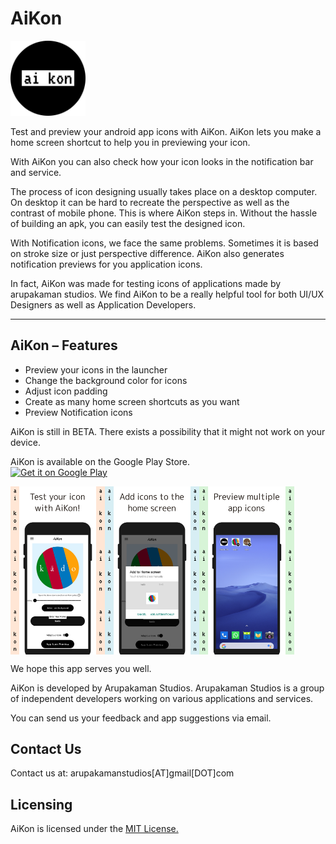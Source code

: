 # AiKon

<img alt="Logo" src="assets/app_logo.png" width="120" />

Test and preview your android app icons with AiKon. AiKon lets you make a home screen shortcut to help you in previewing your icon.

With AiKon you can also check how your icon looks in the notification bar and service.

The process of icon designing usually takes place on a desktop computer. On desktop it can be hard to recreate the perspective as well as the contrast of mobile phone. This is where AiKon steps in. Without the hassle of building an apk, you can easily test the designed icon.

With Notification icons, we face the same problems. Sometimes it is based on stroke size or just perspective difference. AiKon also generates notification previews for you application icons.

In fact, AiKon was made for testing icons of applications made by arupakaman studios. We find AiKon to be a really helpful tool for both UI/UX Designers as well as Application Developers.

-------------------------------------------------
AiKon – Features
-------------------------------------------------

- Preview your icons in the launcher
- Change the background color for icons
- Adjust icon padding
- Create as many home screen shortcuts as you want
- Preview Notification icons

AiKon is still in BETA. There exists a possibility that it might not work on your device.


AiKon is available on the Google Play Store.  
<a href="https://play.google.com/store/apps/details?id=com.arupakaman.aikon">
    <img alt="Get it on Google Play"
        height="80"
        src="https://play.google.com/intl/en_us/badges/images/generic/en_badge_web_generic.png" />
</a>


<div style="display:flex;">
<img alt="App image" src="assets/01.png" width="30%">
<img alt="App image" src="assets/02.png" width="30%">
<img alt="App image" src="assets/03.png" width="30%">
</div>



We hope this app serves you well.

AiKon is developed by Arupakaman Studios.
Arupakaman Studios is a group of independent developers working on various applications and services.

You can send us your feedback and app suggestions via email.

## Contact Us

Contact us at: arupakamanstudios[AT]gmail[DOT]com

## Licensing

AiKon is licensed under the [MIT License.](LICENSE)